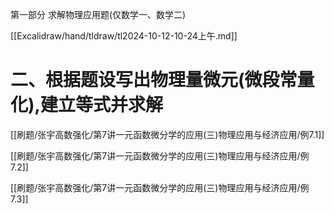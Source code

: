 
第一部分 求解物理应用题(仅数学一、数学二)

[[Excalidraw/hand/tldraw/tl2024-10-12-10-24上午.md]]

# 二、根据题设写出物理量微元(微段常量化),建立等式并求解

[[刷题/张宇高数强化/第7讲一元函数微分学的应用(三)物理应用与经济应用/例7.1]]

[[刷题/张宇高数强化/第7讲一元函数微分学的应用(三)物理应用与经济应用/例7.2]]

[[刷题/张宇高数强化/第7讲一元函数微分学的应用(三)物理应用与经济应用/例7.3]]
